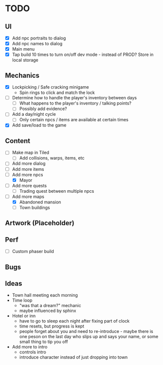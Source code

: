 # TODO

## UI

- [x] Add npc portraits to dialog
- [x] Add npc names to dialog
- [x] Main menu
- [x] Tap build 10 times to turn on/off dev mode - instead of PROD? Store in local storage

## Mechanics

- [x] Lockpicking / Safe cracking minigame
  - Spin rings to click and match the lock
- [ ] Determine how to handle the player's inventory between days
  - [ ] What happens to the player's inventory / talking points?
  - [ ] Possibly add evidence?
- [ ] Add a day/night cycle
  - [ ] Only certain npcs / items are available at certain times
- [x] Add save/load to the game

## Content

- [ ] Make map in Tiled
  - [ ] Add collisions, warps, items, etc
- [ ] Add more dialog
- [ ] Add more items
- [ ] Add more npcs
  - [x] Mayor
- [ ] Add more quests
  - [ ] Trading quest between multiple npcs
- [ ] Add more maps
  - [x] Abandoned mansion
  - [ ] Town buildings

## Artwork (Placeholder)

## Perf

- [ ] Custom phaser build

## Bugs

## Ideas

- Town hall meeting each morning
- Time loop
  - "was that a dream?" mechanic
  - maybe influenced by sphinx
- Hotel or inn
  - have to go to sleep each night after fixing part of clock
  - time resets, but progress is kept
  - people forget about you and need to re-introduce - maybe there is one peson on the last day who slips up and says your name, or some small thing to tip you off
- Add more to intro
  - controls intro
  - introduce character instead of just dropping into town
